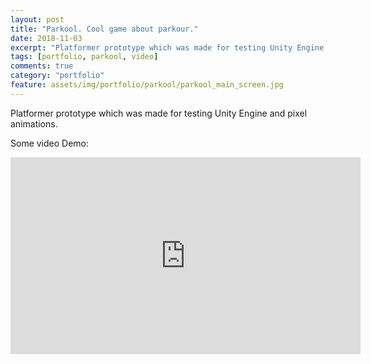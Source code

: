 ```yaml
---
layout: post
title: "Parkool. Cool game about parkour."
date: 2018-11-03
excerpt: "Platformer prototype which was made for testing Unity Engine and pixel animations"
tags: [portfolio, parkool, video]
comments: true
category: "portfolio"
feature: assets/img/portfolio/parkool/parkool_main_screen.jpg
---
```


Platformer prototype which was made for testing Unity Engine and pixel animations.   

Some video Demo:

<iframe width="560" height="315" src="https://www.youtube.com/embed/z4MZ0-m3sfQ" frameborder="0" allow="accelerometer; autoplay; encrypted-media; gyroscope; picture-in-picture" allowfullscreen></iframe>